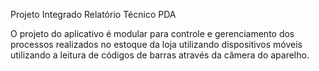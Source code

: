 
Projeto Integrado
Relatório Técnico
PDA 

O projeto do aplicativo é modular para controle e gerenciamento dos processos realizados no estoque da loja utilizando dispositivos móveis utilizando a leitura de códigos de barras através da câmera do aparelho.
